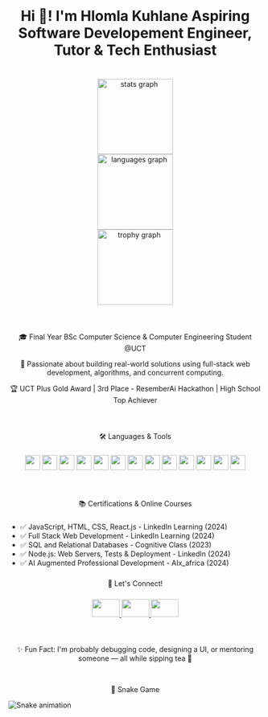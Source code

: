 <br clear="both">

<h1 align="center">Hi 👋! I'm Hlomla Kuhlane Aspiring Software Developement Engineer, Tutor & Tech Enthusiast</h1>

###

<br clear="both">

<div align="center">
  <img src="https://github-readme-stats.vercel.app/api?username=HlomlaKuhlane&hide_title=false&hide_rank=false&show_icons=true&include_all_commits=true&count_private=true&theme=dracula&locale=en&hide_border=false" height="150" alt="stats graph" />
  <br>
  <img src="https://github-readme-stats.vercel.app/api/top-langs?username=HlomlaKuhlane&layout=compact&langs_count=10&theme=dracula&hide_border=false" height="150" alt="languages graph" />
  <br>
  <img src="https://github-profile-trophy.vercel.app?username=HlomlaKuhlane&theme=dracula&row=1&margin-w=10&margin-h=10" height="150" alt="trophy graph" />
</div>

###

<br clear="both">

<p align="center">🎓 Final Year BSc Computer Science & Computer Engineering Student @UCT</p>

<p align="center">💼 Passionate about building real-world solutions using full-stack web development, algorithms, and concurrent computing.</p>

<p align="center">🏆 UCT Plus Gold Award | 3rd Place - ResemberAi Hackathon | High School Top Achiever</p>

###

<br clear="both">

<p align="center">🛠️ Languages & Tools</p>

###

<div align="center">
  <img src="https://cdn.jsdelivr.net/gh/devicons/devicon/icons/java/java-original.svg" height="30" />
  <img src="https://cdn.jsdelivr.net/gh/devicons/devicon/icons/python/python-original.svg" height="30" />
  <img src="https://cdn.jsdelivr.net/gh/devicons/devicon/icons/javascript/javascript-original.svg" height="30" />
  <img src="https://cdn.jsdelivr.net/gh/devicons/devicon/icons/html5/html5-original.svg" height="30" />
  <img src="https://cdn.jsdelivr.net/gh/devicons/devicon/icons/css3/css3-original.svg" height="30" />
  <img src="https://cdn.jsdelivr.net/gh/devicons/devicon/icons/c/c-original.svg" height="30" />
  <img src="https://cdn.jsdelivr.net/gh/devicons/devicon/icons/cplusplus/cplusplus-original.svg" height="30" />
  <img src="https://cdn.jsdelivr.net/gh/devicons/devicon/icons/mysql/mysql-original.svg" height="30" />
  <img src="https://cdn.jsdelivr.net/gh/devicons/devicon/icons/git/git-original.svg" height="30" />
  <img src="https://cdn.jsdelivr.net/gh/devicons/devicon/icons/react/react-original.svg" height="30" />
  <img src="https://cdn.jsdelivr.net/gh/devicons/devicon/icons/nodejs/nodejs-original.svg" height="30" />
  <img src="https://cdn.jsdelivr.net/gh/devicons/devicon/icons/express/express-original.svg" height="30" />
  <img src="https://cdn.jsdelivr.net/gh/devicons/devicon/icons/vscode/vscode-original.svg" height="30" />
</div>

###

<br clear="both">

<p align="center">📚 Certifications & Online Courses</p>

###

<ul>
  <li>✅ JavaScript, HTML, CSS, React.js - LinkedIn Learning (2024)</li>
  <li>✅ Full Stack Web Development - LinkedIn Learning (2024)</li>
  <li>✅ SQL and Relational Databases - Cognitive Class (2023)</li>
  <li>✅ Node.js: Web Servers, Tests & Deployment - LinkedIn (2024)</li>
  <li>✅ AI Augmented Professional Development - AIx_africa (2024)</li>
</ul>

###

<p align="center">🤝 Let's Connect!</p>

###

<div align="center">
  <a href="https://www.linkedin.com/in/hlomla-kuhlane" target="_blank">
    <img src="https://raw.githubusercontent.com/maurodesouza/profile-readme-generator/master/src/assets/icons/social/linkedin/default.svg" width="55" height="35" />
  </a>
  <a href="mailto:hlomlakuhlane@gmail.com" target="_blank">
    <img src="https://raw.githubusercontent.com/maurodesouza/profile-readme-generator/master/src/assets/icons/social/gmail/default.svg" width="55" height="35" />
  </a>
  <a href="https://github.com/HlomlaKuhlane" target="_blank">
    <img src="https://cdn.jsdelivr.net/gh/devicons/devicon/icons/github/github-original.svg" width="55" height="35" />
  </a>
</div>

###

<br clear="both">

<p align="center">✨ Fun Fact: I'm probably debugging code, designing a UI, or mentoring someone — all while sipping tea 🍵</p>

<br clear="both">

<p align="center">🐍 Snake Game</p>

<img src="https://raw.githubusercontent.com/HlomlaKuhlane/HlomlaKuhlane/output/snake.svg" alt="Snake animation" />


